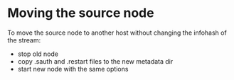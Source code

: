 # Moving the source node

To move the source node to another host without changing the infohash of the
stream:

- stop old node
- copy .sauth and .restart files to the new metadata dir
- start new node with the same options